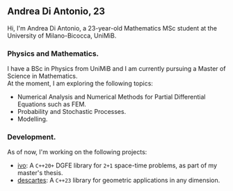 ## Andrea Di Antonio, 23

Hi, I'm Andrea Di Antonio, a 23-year-old Mathematics MSc student at the University of Milano-Bicocca, UniMiB. 

### Physics and Mathematics.

I have a BSc in Physics from UniMiB and I am currently pursuing a Master of Science in Mathematics.  
At the moment, I am exploring the following topics:
- Numerical Analysis and Numerical Methods for Partial Differential Equations such as FEM.
- Probability and Stochastic Processes.
- Modelling.

### Development.

As of now, I'm working on the following projects:
- [ivo](https://github.com/diantonioandrea/ivo): A `C++20+` DGFE library for `2+1` space-time problems, as part of my master's thesis.
- [descartes](https://github.com/diantonioandrea/descartes): A `C++23` library for geometric applications in any dimension.
